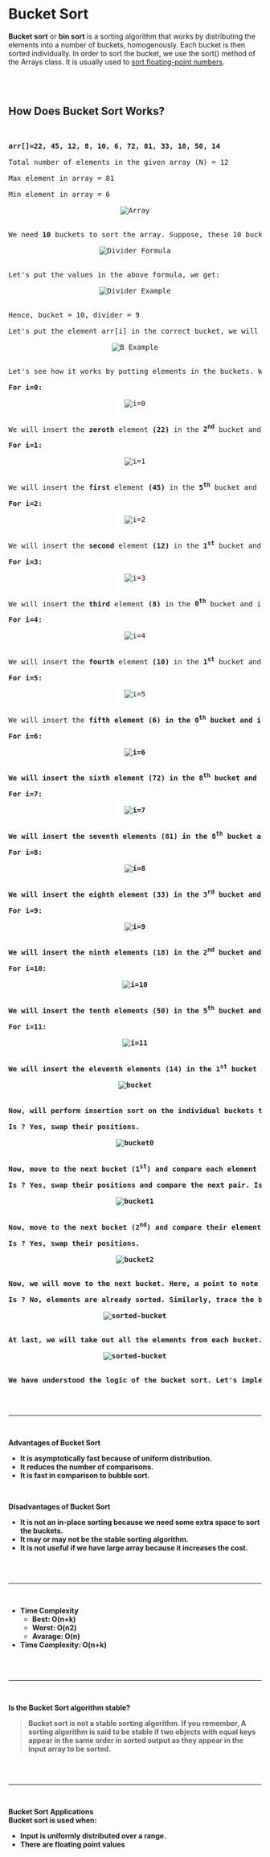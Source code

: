# Bucket Sort

**Bucket sort** or **bin sort** is a sorting algorithm that works by distributing the elements into a number of buckets, homogenously. Each bucket is then sorted individually. In order to sort the bucket, we use the sort() method of the Arrays class. It is usually used to <u>sort floating-point numbers</u>.

<br>
<br>

## How Does Bucket Sort Works?

<br>

<pre>
<b>arr[]=22, 45, 12, 8, 10, 6, 72, 81, 33, 18, 50, 14</b>

Total number of elements in the given array (N) = 12

Max element in array = 81

Min element in array = 6

<center><img src="images/array.png" alt="Array"></center>

We need <b>10</b> buckets to sort the array. Suppose, these 10 buckets are represented as <b>B</b>s. After that, we need to find a divider that will be used to put the elements in the bucket. In order to determine the divider, we use the following formula:

<center><img src="images/divider-formula.png" alt="Divider Formula"></center>

Let's put the values in the above formula, we get:

<center><img src="images/divider-example.png" alt="Divider Example"></center>

Hence, bucket = 10, divider = 9

Let's put the element arr[i] in the correct bucket, we will use the following formula:

<center><img src="images/b-formula.png" alt="B Example"></center>

Let's see how it works by putting elements in the buckets. We will start from the first index.

<b>For i=0:</b>

<center><img src="images/i-0.png" alt="i=0"></center>

We will insert the <b>zeroth</b> element <b>(22)</b> in the <b>2<sup>nd</sup></b> bucket and increment the array index (i) by 1.

<b>For i=1:</b>

<center><img src="images/i-1.png" alt="i=1"></center>

We will insert the <b>first</b> element <b>(45)</b> in the <b>5<sup>th</sup></b> bucket and increment the array index (i) by 1.

<b>For i=2:</b>

<center><img src="images/i-2.png" alt="i=2"></center>

We will insert the <b>second</b> element <b>(12)</b> in the <b>1<sup>st</sup></b> bucket and increment the array index (i) by 1.

<b>For i=3:</b>

<center><img src="images/i-3.png" alt="i=3"></center>

We will insert the <b>third</b> element <b>(8)</b> in the <b>0<sup>th</sup></b> bucket and increment the array index (i) by 1.

<b>For i=4:</b>

<center><img src="images/i-4.png" alt="i=4"></center>

We will insert the <b>fourth</b> element <b>(10)</b> in the <b>1<sup>st</sup></b> bucket and increment the array index (i) by 1.

<b>For i=5:</b>

<center><img src="images/i-5.png" alt="i=5"></center>

We will insert the <b>fifth<b> element <b>(6)</b> in the <b>0<sup>th</sup></b> bucket and increment the array index (i) by 1.

<b>For i=6:</b>

<center><img src="images/i-6.png" alt="i=6"></center>

We will insert the <b>sixth</b> element <b>(72)</b> in the <b>8<sup>th</sup></b> bucket and increment the array index (i) by 1.

<b>For i=7:</b>

<center><img src="images/i-7.png" alt="i=7"></center>

We will insert the <b>seventh</b> elements <b>(81)</b> in the <b>8<sup>th</sup></b> bucket and increment the array index (i) by 1.

<b>For i=8:</b>

<center><img src="images/i-8.png" alt="i=8"></center>

We will insert the <b>eighth</b> element <b>(33)</b> in the <b>3<sup>rd</sup></b> bucket and increment the array index (i) by 1.

<b>For i=9:</b>

<center><img src="images/i-9.png" alt="i=9"></center>

We will insert the <b>ninth</b> elements <b>(18)</b> in the <b>2<sup>nd</sup></b> bucket and increment the array index (i) by 1.

<b>For i=10:</b>

<center><img src="images/i-10.png" alt="i=10"></center>

We will insert the <b>tenth</b> elements <b>(50)</b> in the <b>5<sup>th</sup></b> bucket and increment the array index (i) by 1.

<b>For i=11:</b>

<center><img src="images/i-11.png" alt="i=11"></center>

We will insert the <b>eleventh</b> elements <b>(14)</b> in the <b>1<sup>st</sup></b> bucket and increment the array index (i) by 1.

<center><img src="images/bucket.png" alt="bucket"></center>

Now, will perform <b>insertion</b> sort on the individual buckets to sort the elements. Let's start from the first bucket (<b>0<sup>th</sup></b>).

Is ? Yes, swap their positions.

<center><img src="images/insertion-0.png" alt="bucket0"></center>

Now, move to the next bucket (<b>1<sup>st</sup></b>) and compare each element to the other.

Is ? Yes, swap their positions and compare the next pair. Is ? No, elements are already in a sorted manner, so we will not swap their positions.

<center><img src="images/insertion-1.png" alt="bucket1"></center>

Now, move to the next bucket (<b>2<sup>nd</sup></b>) and compare their elements.

Is ? Yes, swap their positions.

<center><img src="images/insertion-2.png" alt="bucket2"></center>

Now, we will move to the next bucket. Here, a point to note that the bucket that has only one element is already sorted and the bucket that has no element, we will skip them. Therefore, we will move to the <b>fifth</b> bucket and compare their elements.

Is ? No, elements are already sorted. Similarly, trace the buckets until we reach the last bucket. So, we will stop here as we have got a sorted array.

<center><img src="images/sorted-bucket.png" alt="sorted-bucket"></center>

At last, we will take out all the elements from each bucket. Therefore, we get a sorted array.

<center><img src="images/sorted-array.png" alt="sorted-bucket"></center>

We have understood the logic of the bucket sort. Let's implement the logic in a Java program and perform bucket sorting over an array.
</pre>

<br>
<br>

---

<br>

**Advantages of Bucket Sort**

* It is asymptotically fast because of uniform distribution.
* It reduces the number of comparisons.
* It is fast in comparison to bubble sort.

<br>

**Disadvantages of Bucket Sort**

* It is not an in-place sorting because we need some extra space to sort the buckets.
* It may or may not be the stable sorting algorithm.
* It is not useful if we have large array because it increases the cost.

<br>
<br>

---

<br>

* **Time Complexity**
    * Best: O(n+k)
    * Worst: O(n2)
    * Avarage: O(n)
* **Time Complexity:** O(n+k)

<br>
<br>

---

<br>

**Is the Bucket Sort algorithm stable?**


>Bucket sort is not a stable sorting algorithm. If you remember,  A sorting algorithm is said to be stable if two objects with equal keys appear in the same order in sorted output as they appear in the input array to be sorted.


<br>
<br>

---

<br>

**Bucket Sort Applications**
<br>
Bucket sort is used when:

* Input is uniformly distributed over a range.
* There are floating point values